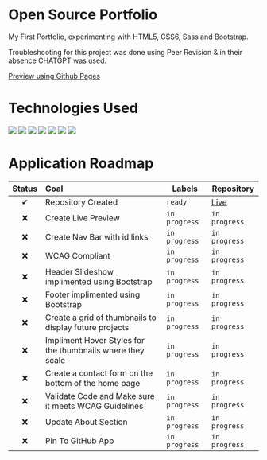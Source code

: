 <h1>Open Source Portfolio</h1>
My First Portfolio, experimenting with HTML5, CSS6, Sass and Bootstrap.

Troubleshooting for this project was done using Peer Revision & in their absence CHATGPT was used. 

<a href="INSERT/Preview/Live/Here">Preview using Github Pages</a>

</hr>

# Technologies Used
<img src="https://img.shields.io/badge/HTML5-E34F26.svg?style=for-the-badge&logo=HTML5&logoColor=white"> <img src="https://img.shields.io/badge/Sass-CC6699.svg?style=for-the-badge&logo=Sass&logoColor=white"> <img src="https://img.shields.io/badge/CSS3-1572B6.svg?style=for-the-badge&logo=CSS3&logoColor=white"> <img src="https://img.shields.io/badge/JavaScript-F7DF1E.svg?style=for-the-badge&logo=JavaScript&logoColor=black"> <img src="https://img.shields.io/badge/Bootstrap-7952B3.svg?style=for-the-badge&logo=Bootstrap&logoColor=white"> <img src="https://img.shields.io/badge/Visual%20Studio%20Code-007ACC.svg?style=for-the-badge&logo=Visual-Studio-Code&logoColor=white"> <img src="https://img.shields.io/badge/OpenAI-412991.svg?style=for-the-badge&logo=OpenAI&logoColor=white">

# Application Roadmap

| Status | Goal | Labels | Repository |
| :---: | :--- | --- | --- |
| ✔ | Repository Created | `ready` | <a href='https://github.com/AngelaTorres2002/Open-Source-Portfolio'>Live</a> |
| ❌ | Create Live Preview | `in progress` |  `in progress` |
| ❌ | Create Nav Bar with id links | `in progress` |  `in progress` |
| ❌ | WCAG Compliant  | `in progress` |  `in progress` |
| ❌ | Header Slideshow implimented using Bootstrap  | `in progress` |  `in progress` |
| ❌ | Footer implimented using Bootstrap  | `in progress` |  `in progress` |
| ❌ | Create a grid of thumbnails to display future projects  | `in progress` |  `in progress` |
| ❌ | Impliment Hover Styles for the thumbnails where they scale  | `in progress` |  `in progress` |
| ❌ | Create a contact form on the bottom of the home page  | `in progress` |  `in progress` |
| ❌ | Validate Code and Make sure it meets WCAG Guidelines  | `in progress` |  `in progress` |
| ❌ | Update About Section  | `in progress` |  `in progress` |
| ❌ | Pin To GitHub App  | `in progress` |  `in progress` |
